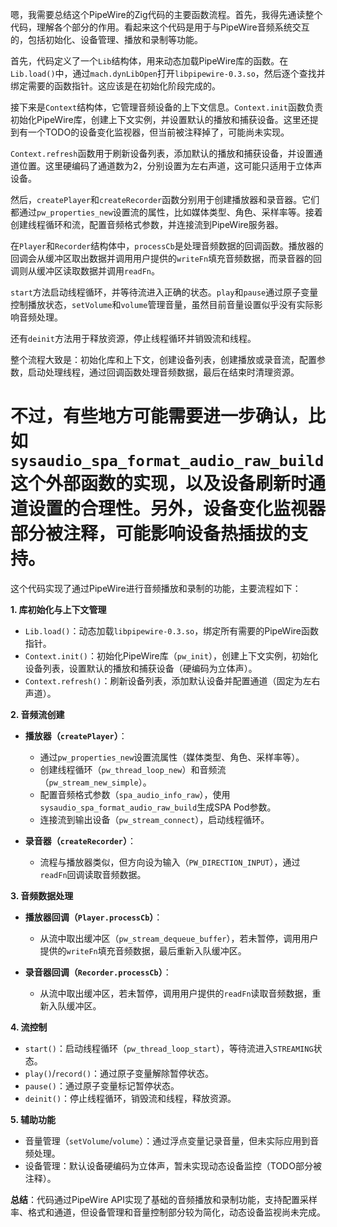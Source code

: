 嗯，我需要总结这个PipeWire的Zig代码的主要函数流程。首先，我得先通读整个代码，理解各个部分的作用。看起来这个代码是用于与PipeWire音频系统交互的，包括初始化、设备管理、播放和录制等功能。

首先，代码定义了一个`Lib`结构体，用来动态加载PipeWire库的函数。在`Lib.load()`中，通过`mach.dynLibOpen`打开`libpipewire-0.3.so`，然后逐个查找并绑定需要的函数指针。这应该是在初始化阶段完成的。

接下来是`Context`结构体，它管理音频设备的上下文信息。`Context.init`函数负责初始化PipeWire库，创建上下文实例，并设置默认的播放和捕获设备。这里还提到有一个TODO的设备变化监视器，但当前被注释掉了，可能尚未实现。

`Context.refresh`函数用于刷新设备列表，添加默认的播放和捕获设备，并设置通道位置。这里硬编码了通道数为2，分别设置为左右声道，这可能只适用于立体声设备。

然后，`createPlayer`和`createRecorder`函数分别用于创建播放器和录音器。它们都通过`pw_properties_new`设置流的属性，比如媒体类型、角色、采样率等。接着创建线程循环和流，配置音频格式参数，并连接流到PipeWire服务器。

在`Player`和`Recorder`结构体中，`processCb`是处理音频数据的回调函数。播放器的回调会从缓冲区取出数据并调用用户提供的`writeFn`填充音频数据，而录音器的回调则从缓冲区读取数据并调用`readFn`。

`start`方法启动线程循环，并等待流进入正确的状态。`play`和`pause`通过原子变量控制播放状态，`setVolume`和`volume`管理音量，虽然目前音量设置似乎没有实际影响音频处理。

还有`deinit`方法用于释放资源，停止线程循环并销毁流和线程。

整个流程大致是：初始化库和上下文，创建设备列表，创建播放或录音流，配置参数，启动处理线程，通过回调函数处理音频数据，最后在结束时清理资源。

不过，有些地方可能需要进一步确认，比如`sysaudio_spa_format_audio_raw_build`这个外部函数的实现，以及设备刷新时通道设置的合理性。另外，设备变化监视器部分被注释，可能影响设备热插拔的支持。
================================================
这个代码实现了通过PipeWire进行音频播放和录制的功能，主要流程如下：

**1. 库初始化与上下文管理**
- `Lib.load()`：动态加载`libpipewire-0.3.so`，绑定所有需要的PipeWire函数指针。
- `Context.init()`：初始化PipeWire库（`pw_init`），创建上下文实例，初始化设备列表，设置默认的播放和捕获设备（硬编码为立体声）。
- `Context.refresh()`：刷新设备列表，添加默认设备并配置通道（固定为左右声道）。

**2. 音频流创建**
- **播放器（`createPlayer`）**：
  - 通过`pw_properties_new`设置流属性（媒体类型、角色、采样率等）。
  - 创建线程循环（`pw_thread_loop_new`）和音频流（`pw_stream_new_simple`）。
  - 配置音频格式参数（`spa_audio_info_raw`），使用`sysaudio_spa_format_audio_raw_build`生成SPA Pod参数。
  - 连接流到输出设备（`pw_stream_connect`），启动线程循环。

- **录音器（`createRecorder`）**：
  - 流程与播放器类似，但方向设为输入（`PW_DIRECTION_INPUT`），通过`readFn`回调读取音频数据。

**3. 音频数据处理**
- **播放器回调（`Player.processCb`）**：
  - 从流中取出缓冲区（`pw_stream_dequeue_buffer`），若未暂停，调用用户提供的`writeFn`填充音频数据，最后重新入队缓冲区。
  
- **录音器回调（`Recorder.processCb`）**：
  - 从流中取出缓冲区，若未暂停，调用用户提供的`readFn`读取音频数据，重新入队缓冲区。

**4. 流控制**
- `start()`：启动线程循环（`pw_thread_loop_start`），等待流进入`STREAMING`状态。
- `play()`/`record()`：通过原子变量解除暂停状态。
- `pause()`：通过原子变量标记暂停状态。
- `deinit()`：停止线程循环，销毁流和线程，释放资源。

**5. 辅助功能**
- 音量管理（`setVolume`/`volume`）：通过浮点变量记录音量，但未实际应用到音频处理。
- 设备管理：默认设备硬编码为立体声，暂未实现动态设备监控（TODO部分被注释）。

**总结**：代码通过PipeWire API实现了基础的音频播放和录制功能，支持配置采样率、格式和通道，但设备管理和音量控制部分较为简化，动态设备监视尚未完成。